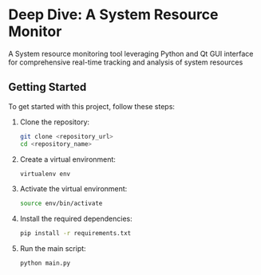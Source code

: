 # Deep Dive: A System Resource Monitor

A System resource monitoring tool leveraging Python and Qt GUI interface for comprehensive real-time tracking and analysis of system resources

## Getting Started

To get started with this project, follow these steps:

1. Clone the repository:
    ```bash
    git clone <repository_url>
    cd <repository_name>
    ```

2. Create a virtual environment:
    ```bash
    virtualenv env
    ```

3. Activate the virtual environment:
    ```bash
    source env/bin/activate
    ```

4. Install the required dependencies:
    ```bash
    pip install -r requirements.txt
    ```

5. Run the main script:
    ```bash
    python main.py
